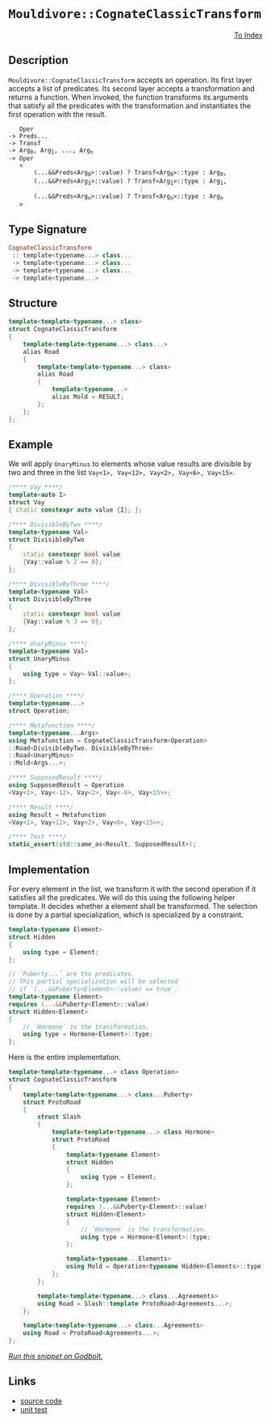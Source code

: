 <!-- Copyright 2024 Feng Mofan
SPDX-License-Identifier: Apache-2.0 -->

# `Mouldivore::CognateClassicTransform`

<p style='text-align: right;'><a href="../../../facilities/metafunctions.md#mouldivore-cognate-classic-transform">To Index</a></p>

## Description

`Mouldivore::CognateClassicTransform` accepts an operation.
Its first layer accepts a list of predicates.
Its second layer accepts a transformation and returns a function.
When invoked, the function transforms its arguments that satisfy all the predicates with the transformation and instantiates the first operation with the result.

<pre><code>   Oper
-> Preds...
-> Transf
-> Arg<sub>0</sub>, Arg<sub>1</sub>, ..., Arg<sub>n</sub>
-> Oper
   <
       (...&&Preds&lt;Arg<sub>0</sub>&gt;::value) ? Transf&lt;Arg<sub>0</sub>&gt;::type : Arg<sub>0</sub>,
       (...&&Preds&lt;Arg<sub>1</sub>&gt;::value) ? Transf&lt;Arg<sub>1</sub>&gt;::type : Arg<sub>1</sub>,
                                    &vellip;
       (...&&Preds&lt;Arg<sub>n</sub>&gt;::value) ? Transf&lt;Arg<sub>n</sub>&gt;::type : Arg<sub>n</sub>
   ></code></pre>

## Type Signature

```Haskell
CognateClassicTransform
 :: template<typename...> class...
 -> template<typename...> class...
 -> template<typename...> class...
 -> template<typename...>
```

## Structure

```C++
template<template<typename...> class>
struct CognateClassicTransform
{
    template<template<typename...> class...>
    alias Road
    {
        template<template<typename...> class>
        alias Road
        {
            template<typename...>
            alias Mold = RESULT;
        };
    };
};
```

## Example

We will apply `UnaryMinus` to elements whose value results are divisible by two and three in the list `Vay<1>, Vay<12>, Vay<2>, Vay<6>, Vay<15>`.

```C++
/**** Vay ****/
template<auto I>
struct Vay
{ static constexpr auto value {I}; };

/**** DivisibleByTwo ****/
template<typename Val>
struct DivisibleByTwo
{
    static constexpr bool value
    {Vay::value % 2 == 0};
};

/**** DivisibleByThree ****/
template<typename Val>
struct DivisibleByThree
{
    static constexpr bool value
    {Vay::value % 3 == 0};
};

/**** UnaryMinus ****/
template<typename Val>
struct UnaryMinus
{
    using type = Vay<-Val::value>;
};

/**** Operation ****/
template<typename...>
struct Operation;

/**** Metafunction ****/
template<typename...Args>
using Metafunction = CognateClassicTransform<Operation>
::Road<DivisibleByTwo, DivisibleByThree>
::Road<UnaryMinus>
::Mold<Args...>;

/**** SupposedResult ****/
using SupposedResult = Operation
<Vay<1>, Vay<-12>, Vay<2>, Vay<-6>, Vay<15>>;

/**** Result ****/
using Result = Metafunction
<Vay<1>, Vay<12>, Vay<2>, Vay<6>, Vay<15>>;

/**** Test ****/
static_assert(std::same_as<Result, SupposedResult>);
```

## Implementation

For every element in the list, we transform it with the second operation if it satisfies all the predicates.
We will do this using the following helper template.
It decides whether a element shall be transformed.
The selection is done by a partial specialization, which is specialized by a constraint.

```C++
template<typename Element>
struct Hidden 
{
    using type = Element;
};

// `Puberty...` are the predicates.
// This partial specialization will be selected
// if `(...&&Puberty<Element>::value) == true`.
template<typename Element>
requires (...&&Puberty<Element>::value)
struct Hidden<Element>
{
    // `Hormone` is the transformation.
    using type = Hormone<Element>::type;
};
```

Here is the entire implementation.

```C++
template<template<typename...> class Operation>
struct CognateClassicTransform
{
    template<template<typename...> class...Puberty>
    struct ProtoRoad
    {
        struct Slash
        {
            template<template<typename...> class Hormone>
            struct ProtoRoad
            {
                template<typename Element>
                struct Hidden 
                {
                    using type = Element;
                };

                template<typename Element>
                requires (...&&Puberty<Element>::value)
                struct Hidden<Element>
                {
                    // `Hormone` is the transformation.
                    using type = Hormone<Element>::type;
                };

                template<typename...Elements>
                using Mold = Operation<typename Hidden<Elements>::type...>;
            };
        };

        template<template<typename...> class...Agreements>
        using Road = Slash::template ProtoRoad<Agreements...>;
    };

    template<template<typename...> class...Agreements>
    using Road = ProtoRoad<Agreements...>;
};
```

[*Run this snippet on Godbolt.*](https://godbolt.org/#z:OYLghAFBqd5QCxAYwPYBMCmBRdBLAF1QCcAaPECAMzwBtMA7AQwFtMQByARg9KtQYEAysib0QXACx8BBAKoBnTAAUAHpwAMvAFYTStJg1DIApACYAQuYukl9ZATwDKjdAGFUtAK4sGIAKwAzKSuADJ4DJgAcj4ARpjEIACcAOykAA6oCoRODB7evgHBmdmOAuGRMSzxiam2mPZlDEIETMQE%2BT5%2BQfWNuS1tBBXRcQnJaQqt7Z2FPZODw1U14wCUtqhexMjsHAD0AFSHR8cnp0e7JhoAggdHANQAkizp9GyCTE13xxfXt2f/Zx%2BV0uVwImGeBjBJkCbjBEI%2BmGhsIAnulGKxMAA6bHQ7B3ZAGBQKO4AeTRxA%2BuVxIMmxC8DjuHmAzDBbkJ2WQABUKQwFPxiCwQSYUlZrndxXc4S8EUipZDETCCKj0WxsZjcfj2WrlF4akrqWKJbT6QQ7spiKgiAAlVBMdAgiV3YWiq6Ox3GhlCQkIB1u8XO31%2Bx1ymWK8HSqGK5XMVU4wJ4glMIl3AASJBYAgV2EDQfFHtN5stqBtdpzuYDhtzfpDkZRaJjmDu2FejAIBtdVb9%2BdTeHQWAYTsrnYlFY7w6DXmyRklyqdgQAIk2W4JoS7x47hfPV0Kh%2BOawq6yrG83wa32%2BuJcRMABHLx4K/EiBq8wANlfOr1yKRJ7ebfjIBAAA3MQvEwFYy2HbsU17ftv2XP9s13YdRwvP1dl2J0Xw0NMBUzEwsLuPBiQIBBGwIHk%2BXTSkBHVJCL0nCJgBnNE50XHCM0iODTxXf8QCVNFtzoqtN0E4EhNzfdZWjDE1R/VsFHPVCGOnABZTx0FY0lyWohgpPrDEez7RguN/BTeP4rE42zQI12QlItxsiD/Xs0SnMlcN5VlDzQ0PBtn3jTUkwUNUrmAK9uIIMzELHN1lKYksNOhRcvSTJA%2BO8sEzQta1bXtGFQvC0z/Os2znIcl0c0ksN4VrCy/KswKiRCsLMAiqKcziu4Es0wsctLfKWra4rXJcxzrhBP4AROIFJqbVRWBeRtvgmqbAR3YEzECCICS8LA5zcNAGG2dJIvbFb7gANSYZEvnOEEqrcJgvCIR5227K6v3GkU7nmRxkHxARJkwVR0mIO4npe4DvEbZ0HhEmynVGirfmOO55zwQCiLwWJ6AsZFOQAd1QW7DiBB66oMj63vIk00YxrGccwPHCdQIURRzX68H%2Bw6gZBsHYlQTw7ih0Cc2dD6AJFmGzH8O4zFYpK7g0eGKqR9bZvRzHskZ5mEHCkn9jJjKDwptg7ip%2BMaRphlNYZ3H8b11q2dKn7Wj%2BgHeTBPm7gFoWpbFkUJaAkDpdlwIFYXJWVbZ8r1dRuRmGIZEVIiScDaNmqTeks2rtoam6QZBO2mT1OFK%2Bl3OoszSLbcABaXPJZD6kxuBNXxpR%2B4yQSHT0/u429KPYbrm7LuKSaVyO8OO4VMwVoqC8I7PmW65yezyzMSuYhgHa65OpnueF4cXJNKZFlMDZIKue5QxKIFJFR509sAISpFbe1%2B2WdIOmtexj/HazEEz9cpIiLknFODBJxPxAGpWgeU3Cb23sNFu50p5CC8OkEomB0BWkwAoLwtBTTLyuJ1NBGCshYJwXgghmkH7j3GjCGuXBcRfxrrXLgZhmHm2ukiDh8YWHcJhLXN8fCuFfhhFwfwzcSpx3uJQ/BhC7q7ynPFXB8jNL7yYPPReVJ6FuEYZwxhvDsD8LEW4IxJikTCOMaIpEEipETxuKjTkuCFGkytpSZAAB9IKCQCAQEmOgACCgMTeLMm4ORBCv6kMwdg1RBDcTgRshwNYtBOD%2BF4H4DgWhSCoE4G4aw1gfobC2NLQIPBSAEE0MktYABrAIkhMQaAABxmDMEkJIEjmlNK4CkFI0hUkcEkLwFgEgNAaFIJk7JuSOC8AUCAcZlSsnJNIHAWAMBEAgA2AQdIz1yCUDQM8OgCQogYk4KoJpL4hGSDuMAZA/0pCYjMLwLBhASC9j0PwQQIgxDsCkDIQQigVDqCWaQXQXBSAEwpOkTgPAUlpIyVUnJnASTPR2aaVAVA7jnMuS%2Ba5tz7kNPlhADwhz6Bg3MGUlYvBFlaDWBAJABz0hHLIBQCAjLmUgGAFIMwfA6BgmIHMiAsREWxAiMXGFvBRWJ2RCSWI2hMAOAlaQA5v4SQMFoMiRFWBYheGAI9WgtA5ncF4FgFghhgDiBBfgK8R9AK4MRcDBVz0djlIiGCAZ2TaDYwpEnDwWBEXkTwCM41pA7XEAFkoec4JzVeqMFUtYVADDbwungTABMu6ZPKZ84QohxB/OzYCtQiKwX6HNSgAplh9DYzmZANYqATq5CNbXAJSVTCWGsGYKZYbiC9ntbW3oCqmguAYO4TwXQ9BhAiCMaoYxwUlByAIGYfg51ZAXQwRYoxEjgrsIO/oUwOhjsKNuhou6BADHaBumdW7bD7qXXoeYF6p1LFnWsBQxTtgSDhRwdJEzEXTKxRcq5Ny7l3AeUS3ArzyWbS4FSip8a1ikTtGMCAtSQCSECJiJIgQ%2BkaEkGYSQWEND%2BBfEkfQnAhmkBGWUzEL4uAviaUkbpL5/CSAkVhl8v6QXTNmfMuDSy6XrPpZs1FuzWXsrJSctgnA2gsEAikWuTBArTi4EkTEXBGnPPwEQHtgTwXZu%2BXm6QBalBFpBboHlkKmDQuNV%2Bn9kzeDTJRds56dwMUAZxdcxMynVPqY0HcYlqBSUJCdJtMwsGaXLKE%2BJhIey2WBaZWSlABgjAqa4OMmgBCEiCuFSCqV4qQ15aTrK%2BViqQ0qtbGqjVWrMA6r1WIQ1SrTUxp2Nk61u67VGuyY65AzqlVuoaIir1sQfXIj9S16lPbg3lLDRGzAUazVGFjaAfjfAk0KBTWmjNSr9O5t%2BUZ2QhbgXZPM6WuNbarCVqGzWlDOSG2A04M2ggeV5znY7V2hIOm%2B03Z3UfZwEBXB3vBZOyom69DzqaIDjIq6miXuWMevoZ7b2HuXQO37zR92w9nTewYkOH1DCfaDmD6xNgfqJwMuzf7ODuaA15piKm1ONP8xB7TIXKXUvg6QRDWBEg3YGRRqjqncMpH8KkFIgQ8MEdY5xqZnAeMLPjSswTSAtloti9F4gkmdgydxXcFgChAL/UAvT%2BUkxNOQfeXp2QBm9v/PkCZo7OgQDBEs9Z2FZHv0Iq48ikT6LMWqB13rg3wtjcIkmP5klCXgsUsCOFhXUX4vMrVwnxLBuMGeKN0kTxJuCCeP90ZvlWXKA5eyYVzVBWxVFblYOpV5XBCVbL61mrur9UNZDU1xb43SBtdtfakF3Xeshv6x63gQ2RtjYDZNpVM3yHzZjYxBXiamDJtTem%2Bs22re7YkPtgF9vi1O9O8YCtNgrvwDrXd3knBdgBPLe2ywnaHPdt7dd19J60fDtHQUFHwPp1w6h6UXIkO4OuQmO16P2TQ56B6n%2B96r%2B4BGOBOV696SOUB26cBIOCBROb6JOvytmnuMuHAWKAe%2BuhuIeYIYeEAzOJArOMG7O/GCGmASGPOX6/OIAbSmIgQgQ/g/guGaWGg7BKQ9G0uDmsutgvGEWKwqGkg/gmGPSKQYyTSkgHSXALSZgHGAygQuBQhMyfGtKX6TyghSKWhYhawYa2QzgkgQAA%3D%3D)

## Links

- [source code](../../../../conceptrodon/descend/mouldivore/cognate_classic_transform.hpp)
- [unit test](../../../../tests/unit/metafunctions/mouldivore/cognate_classic_transform.test.hpp)
